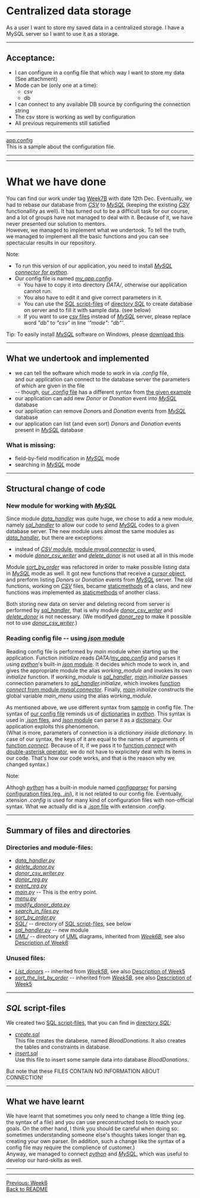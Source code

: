 # Centralized data storage

As a user I want to store my saved data in a centralized storage. I have a MySQL server so I want to use it as a storage.

-------------

## Acceptance:

* I can configure in a config file that which way I want to store my data (See attachment)
* Mode can be (only one at a time):
  * csv
  * db
* I can connect to any available DB source by configuring the connection string
* The csv store is working as well by configuration
* All previous requirements still satisfied

------------

[app.config](app.config)  
This is a sample about the configuration file.

-------------------------------------------------------
-------------------------------------------------------

# What we have done

You can find our work under tag [Week7B](https://github.com/KoicsD/CharliesAngels/tree/Week7B) with date 12th Dec.
Eventually, we had to rebase our database from [*CSV*](https://en.wikipedia.org/wiki/Comma-separated_values) to [*MySQL*](https://www.mysql.com/) (keeping the existing [*CSV*](https://en.wikipedia.org/wiki/Comma-separated_values) functionallity as well).
It has turned out to be a difficult task for our course, and a lot of groups have not managed to deal with it.
Because of it, we have never presented our solution to mentors.  
However, we managed to implement what we undertook.
To tell the truth, we managed to implement all the basic functions and you can see spectacular results in our repository.

Note:  
* To run this version of our application, you need to install [*MySQL connector for python*](https://dev.mysql.com/downloads/connector/python/).
* Our config file is named [*my_app.config*](my_app.config).
  * You have to copy it into directory *DATA/*, otherwise our application cannot run.
  * You also have to edit it and give correct parameters in it.
  * You can use the [*SQL* script-files](https://www3.ntu.edu.sg/home/ehchua/programming/sql/MySQL_Intermediate.html) of [directory *SQL*](https://github.com/KoicsD/CharliesAngels/tree/Week7B/SQL) to create database on server and to fill it with sample data. (see below)
  * If you want to use [*csv* files](https://en.wikipedia.org/wiki/Comma-separated_values) instead of [*MySQL*](https://www.mysql.com/) server, please replace word *"db"* to *"csv"* in line *'"mode": "db"'*.

Tip: To easily install [*MySQL*](https://www.mysql.com/) software on Windows, please [download this](https://dev.mysql.com/downloads/windows/installer/5.7.html).

-------------------------

## What we undertook and implemented
* we can tell the software which mode to work in via *.config* file,  
  and our application can connect to the database server the parameters of which are given in the file  
  -- though, [our *.config* file](my_app.config) has a different syntax from [the given example](app.config)
* our application can add new *Donor* or *Donation* event into [*MySQL*](https://www.mysql.com/) database
* our application can remove *Donor*s and *Donation* events from [*MySQL*](https://www.mysql.com/) database
* our application can list (and even sort) *Donor*s and *Donation* events present in [*MySQL*](https://www.mysql.com/) database

### What is missing:
* field-by-field modification in [*MySQL*](https://www.mysql.com/) mode
* searching in [*MySQL*](https://www.mysql.com/) mode

-------------------------

## Structural change of code

### New module for working with [*MySQL*](https://www.mysql.com/)

Since module [*data_handler*](https://github.com/KoicsD/CharliesAngels/blob/Week7B/data_handler.py) was quite huge, we chose to add a new module, namely [*sql_handler*](https://github.com/KoicsD/CharliesAngels/blob/Week7B/sql_handler.py) to allow our code to send [*MySQL*](https://www.mysql.com/) codes to a given database server.
The new module uses almost the same modules as [*data_handler*](https://github.com/KoicsD/CharliesAngels/blob/Week7B/data_handler.py), but there are exceptions:
* instead of [*CSV* module](https://docs.python.org/3/library/csv.html?highlight=csv#module-csv),
  [module *mysql.connector*](https://dev.mysql.com/doc/connector-python/en/) is used,
* module [*donor_csv_writer*](https://github.com/KoicsD/CharliesAngels/blob/Week7B/donor_csv_writer.py) and
  [*delete_donor*](https://github.com/KoicsD/CharliesAngels/blob/Week7B/delete_donor.py) is not used at all in this mode

Module [*sort_by_order*](https://github.com/KoicsD/CharliesAngels/blob/Week7B/sort_by_order.py) was refactored in order to make possible listing data in [*MySQL*](https://www.mysql.com/) mode as well.
It got new functions that receive a [*cursor* object](https://dev.mysql.com/doc/connector-python/en/connector-python-example-cursor-select.html), and prerform listing *Donor*s or *Donation* events from [*MySQL*](https://www.mysql.com/) server.
The old functions, working on [*CSV*](https://en.wikipedia.org/wiki/Comma-separated_values) files, became [staticmethods](https://docs.python.org/3/library/functions.html?highlight=staticmethod#staticmethod) of a class, and new functions was implemented as [staticmethods](https://docs.python.org/3/library/functions.html?highlight=staticmethod#staticmethod) of another class.

Both storing new data on server and deleting record from server is performed by [*sql_handler*](https://github.com/KoicsD/CharliesAngels/blob/Week7B/sql_handler.py), that is why module [*donor_csv_writer*](https://github.com/KoicsD/CharliesAngels/blob/Week7B/donor_csv_writer.py) and [*delete_donor*](https://github.com/KoicsD/CharliesAngels/blob/Week7B/delete_donor.py) is not necessary.
(We modifyed [*donor_reg*](https://github.com/KoicsD/CharliesAngels/blob/Week7B/donor_reg.py) to make it possible not to use [*donor_csv_writer*](https://github.com/KoicsD/CharliesAngels/blob/Week7B/donor_csv_writer.py).)

### Reading config file -- using [*json* module](https://docs.python.org/3/library/json.html?highlight=json#module-json)

Reading config file is performed by *main* module when starting up the application.
Function *initialize* reads *DATA/[my_app.config](my_app.config)* and parses it using [*python*](https://www.python.org)'s built-in [*json* module](https://docs.python.org/3/library/json.html?highlight=json#module-json).
It decides which mode to work in, and gives the appropriate module the alias *working_module* and invokes its own *initialize* function.
If *working_module* is [*sql_handler*](https://github.com/KoicsD/CharliesAngels/blob/Week7B/main.py), *[main](https://github.com/KoicsD/CharliesAngels/blob/Week7B/main.py).initialize* passes connection parameters to *[sql_handler](https://github.com/KoicsD/CharliesAngels/blob/Week7B/sql_handler.py).initialize*, which invokes [function *connect* from module *mysql.connector*](https://dev.mysql.com/doc/connector-python/en/connector-python-example-connecting.html).
Finally, *[main](https://github.com/KoicsD/CharliesAngels/blob/Week7B/main.py).initialize* constructs the global variable *main_menu* using the alias *working_module*.

As mentioned above, we use different syntax from [sample](app.config) in config file.
The syntax of [our config file](my_app.config) reminds us of [dictionaries](https://docs.python.org/3/library/stdtypes.html?highlight=dict#dict) in [*python*](https://www.python.org).
This syntax is used in [*.json* files](https://en.wikipedia.org/wiki/JSON), and [*json* module](https://docs.python.org/3/library/json.html?highlight=json#module-json) can parse it as a [dictionary](https://docs.python.org/3/library/stdtypes.html?highlight=dict#dict).
Our application exploits this phenomenon.  
(What is more, parameters of connection is a *dictionary inside dictionary*.
In case of our syntax, the keys of it are equal to the names of arguments of [function *connect*](https://dev.mysql.com/doc/connector-python/en/connector-python-example-connecting.html).
Because of it, if we pass it to [function *connect*](https://dev.mysql.com/doc/connector-python/en/connector-python-example-connecting.html) with [double-asterisk operator](http://pythontips.com/2013/08/04/args-and-kwargs-in-python-explained/), we do not have to explicitely deal with its items in our code.
That's how our code works, and that is the reason why we changed syntax.)

Note:  

Althogh [*python*](https://www.python.org) has a built-in module named [*configparser*](https://docs.python.org/3/library/configparser.html?highlight=config%20parser#module-configparser) for parsing [configuration files (eg. *.ini*)](https://en.wikipedia.org/wiki/Configuration_file),
it is not related to our config file.
Eventually, xtension *.config* is used for many kind of configuration files with non-official syntax.
What we actually did is a [*.json* file](https://en.wikipedia.org/wiki/JSON) with extension *.config*.

-------------------------

## Summary of files and directories

### Directories and module-files:
* [*data_handler.py*](https://github.com/KoicsD/CharliesAngels/blob/Week7B/data_handler.py)
* [*delete_donor.py*](https://github.com/KoicsD/CharliesAngels/blob/Week7B/delete_donor.py)
* [*donor_csv_writer.py*](https://github.com/KoicsD/CharliesAngels/blob/Week7B/donor_csv_writer.py)
* [*donor_reg.py*](https://github.com/KoicsD/CharliesAngels/blob/Week7B/donor_reg.py)
* [*event_reg.py*](https://github.com/KoicsD/CharliesAngels/blob/Week7B/event_reg.py)
* [*main.py*](https://github.com/KoicsD/CharliesAngels/blob/Week7B/main.py) -- This is the entry point.
* [*menu.py*](https://github.com/KoicsD/CharliesAngels/blob/Week7B/menu.py)
* [*modify_donor_data.py*](https://github.com/KoicsD/CharliesAngels/blob/Week7B/modify_donor_data.py)
* [*search_in_files.py*](https://github.com/KoicsD/CharliesAngels/blob/Week7B/search_in_files.py)
* [*sort_by_order.py*](https://github.com/KoicsD/CharliesAngels/blob/Week7B/sort_by_order.py)
* [*SQL/*](https://github.com/KoicsD/CharliesAngels/tree/Week7B/SQL) -- directory of [*SQL* script-files](https://www3.ntu.edu.sg/home/ehchua/programming/sql/MySQL_Intermediate.html), see below
* [*sql_handler.py*](https://github.com/KoicsD/CharliesAngels/blob/Week7B/sql_handler.py) -- new module
* [*UML/*](https://github.com/KoicsD/CharliesAngels/tree/Week7B/UML) -- directory of [UML](https://en.wikipedia.org/wiki/Unified_Modeling_Language#Diagrams) diagrams, inherited from [*Week6B*](https://github.com/KoicsD/CharliesAngels/tree/Week6B), see also [Description of Week6](OrdersWeek6.md)

### Unused files:
* [*List_donors*](https://github.com/KoicsD/CharliesAngels/blob/Week7B/List_donors.py) -- inherited from [*Week5B*](https://github.com/KoicsD/CharliesAngels/tree/Week5B), see also [Description of Week5](OrdersWeek5.md)
* [*sort_the_list_by_order*](https://github.com/KoicsD/CharliesAngels/blob/Week7B/sort_the_list_by_order) -- inherited from [*Week5B*](https://github.com/KoicsD/CharliesAngels/tree/Week5B), see also [Description of Week5](OrdersWeek5.md)

-------------------------

## *SQL* script-files

We created two [SQL script-files](https://www3.ntu.edu.sg/home/ehchua/programming/sql/MySQL_Intermediate.html), that you can find in [directory *SQL*](https://github.com/KoicsD/CharliesAngels/tree/Week7B/SQL):

* [*create.sql*](https://github.com/KoicsD/CharliesAngels/blob/Week7B/SQL/create.sql)  
  This file creates the databese, named *BloodDonations*.
  It also creates the tables and constraints in database.  
* [*insert.sql*](https://github.com/KoicsD/CharliesAngels/blob/Week7B/SQL/insert.sql)  
  Use this file to insert some sample data into database *BloodDonations*.

But note that these FILES CONTAIN NO INFORMATION ABOUT CONNECTION!

-------------------------

## What we have learnt

We have learnt that sometimes you only need to change a little thing (eg. the syntax of a file) and you can use preconstructed tools to reach your goals.
On the other hand, I think you should be careful when doing so: sometimes understanding someone else's thoughts takes longer than eg. creating your own parser.
(In addition, such a change like the syntax of a config file may require the complience of customer.)  
Anyway, we managed to connect [*python*](https://www.python.org/) and [*MySQL*](https://www.mysql.com/), which was useful to develop our hard-skills as well.

-------------------------------------------------------
-------------------------------------------------------

[Previous: Week6](OrdersWeek6.md)  
[Back to README](../README.md)
